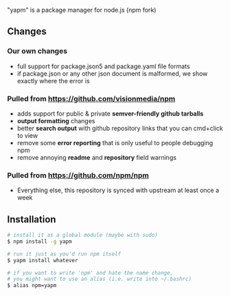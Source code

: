 "yapm" is a package manager for node.js (npm fork)

## Changes

### Our own changes

  - full support for package.json5 and package.yaml file formats
  - if package.json or any other json document is malformed, we show exactly where the error is

### Pulled from https://github.com/visionmedia/npm

  - adds support for public & private __semver-friendly github tarballs__
  - __output formatting__ changes
  - better __search output__ with github repository links that you can cmd+click to view
  - remove some __error reporting__ that is only useful to people debugging npm
  - remove annoying __readme__ and __repository__ field warnings

### Pulled from https://github.com/npm/npm

  - Everything else, this repository is synced with upstream at least once a week

## Installation

```sh
# install it as a global module (maybe with sudo)
$ npm install -g yapm

# run it just as you'd run npm itself
$ yapm install whatever

# if you want to write 'npm' and hate the name change,
# you might want to use an alias (i.e. write into ~/.bashrc)
$ alias npm=yapm
```

